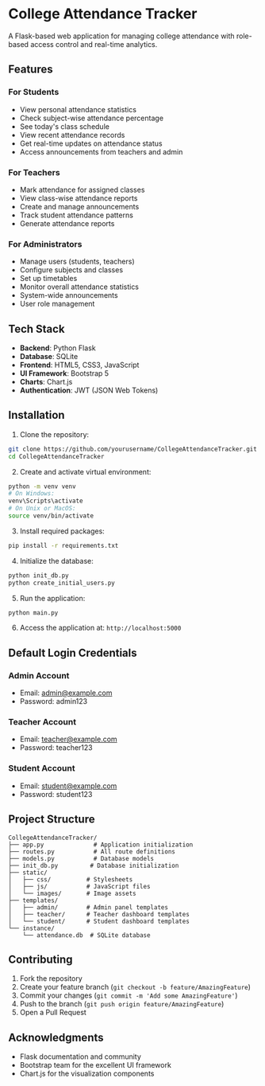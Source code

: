 # College Attendance Tracker

A Flask-based web application for managing college attendance with role-based access control and real-time analytics.

## Features

### For Students
- View personal attendance statistics
- Check subject-wise attendance percentage
- See today's class schedule
- View recent attendance records
- Get real-time updates on attendance status
- Access announcements from teachers and admin

### For Teachers
- Mark attendance for assigned classes
- View class-wise attendance reports
- Create and manage announcements
- Track student attendance patterns
- Generate attendance reports

### For Administrators
- Manage users (students, teachers)
- Configure subjects and classes
- Set up timetables
- Monitor overall attendance statistics
- System-wide announcements
- User role management

## Tech Stack

- **Backend**: Python Flask
- **Database**: SQLite
- **Frontend**: HTML5, CSS3, JavaScript
- **UI Framework**: Bootstrap 5
- **Charts**: Chart.js
- **Authentication**: JWT (JSON Web Tokens)

## Installation

1. Clone the repository:
```bash
git clone https://github.com/yourusername/CollegeAttendanceTracker.git
cd CollegeAttendanceTracker
```

2. Create and activate virtual environment:
```bash
python -m venv venv
# On Windows:
venv\Scripts\activate
# On Unix or MacOS:
source venv/bin/activate
```

3. Install required packages:
```bash
pip install -r requirements.txt
```

4. Initialize the database:
```bash
python init_db.py
python create_initial_users.py
```

5. Run the application:
```bash
python main.py
```

6. Access the application at: `http://localhost:5000`

## Default Login Credentials

### Admin Account
- Email: admin@example.com
- Password: admin123

### Teacher Account
- Email: teacher@example.com
- Password: teacher123

### Student Account
- Email: student@example.com
- Password: student123

## Project Structure

```
CollegeAttendanceTracker/
├── app.py              # Application initialization
├── routes.py           # All route definitions
├── models.py           # Database models
├── init_db.py         # Database initialization
├── static/
│   ├── css/          # Stylesheets
│   ├── js/           # JavaScript files
│   └── images/       # Image assets
├── templates/
│   ├── admin/        # Admin panel templates
│   ├── teacher/      # Teacher dashboard templates
│   └── student/      # Student dashboard templates
└── instance/
    └── attendance.db  # SQLite database
```

## Contributing

1. Fork the repository
2. Create your feature branch (`git checkout -b feature/AmazingFeature`)
3. Commit your changes (`git commit -m 'Add some AmazingFeature'`)
4. Push to the branch (`git push origin feature/AmazingFeature`)
5. Open a Pull Request



## Acknowledgments

- Flask documentation and community
- Bootstrap team for the excellent UI framework
- Chart.js for the visualization components
